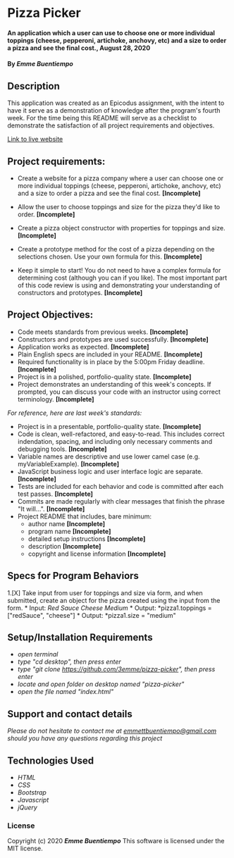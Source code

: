 # __Pizza Picker__

#### __An application which a user can use to choose one or more individual toppings (cheese, pepperoni, artichoke, anchovy, etc) and a size to order a pizza and see the final cost., August 28, 2020__

#### By _**Emme Buentiempo**_

## Description

This application was created as an Epicodus assignment, with the intent to have it serve as a demonstration of knowledge after the program's fourth week. For the time being this README will serve as a checklist to demonstrate the satisfaction of all project requirements and objectives. 

[Link to live website](http://3emme.github.io/pizza-picker/)

## Project requirements:

  * Create a website for a pizza company where a user can choose one or more individual toppings (cheese, pepperoni, artichoke, anchovy, etc) and a size to order a pizza and see the final cost. **[Incomplete]**

  * Allow the user to choose toppings and size for the pizza they'd like to order. **[Incomplete]**
  * Create a pizza object constructor with properties for toppings and size. **[Incomplete]**
  * Create a prototype method for the cost of a pizza depending on the selections chosen. Use your own formula for this. **[Incomplete]**
  * Keep it simple to start! You do not need to have a complex formula for determining cost (although you can if you like). The most important part of this code review is using and demonstrating your understanding of constructors and prototypes. **[Incomplete]**

## Project Objectives:

  * Code meets standards from previous weeks. **[Incomplete]**
  * Constructors and prototypes are used successfully. **[Incomplete]**
  * Application works as expected. **[Incomplete]**
  * Plain English specs are included in your README. **[Incomplete]**
  * Required functionality is in place by the 5:00pm Friday deadline. **[Incomplete]**
  * Project is in a polished, portfolio-quality state. **[Incomplete]**
  * Project demonstrates an understanding of this week's concepts. If prompted, you can discuss your code with an instructor using correct terminology. **[Incomplete]**

  _For reference, here are last week's standards:_

  * Project is in a presentable, portfolio-quality state. **[Incomplete]**
  * Code is clean, well-refactored, and easy-to-read. This includes correct indendation, spacing, and including only necessary comments and debugging tools. **[Incomplete]**
  * Variable names are descriptive and use lower camel case (e.g. myVariableExample). **[Incomplete]**
  * JavaScript business logic and user interface logic are separate. **[Incomplete]**
  * Tests are included for each behavior and code is committed after each test passes. **[Incomplete]**
  * Commits are made regularly with clear messages that finish the phrase "It will…". **[Incomplete]**
  * Project README that includes, bare minimum:
    * author name **[Incomplete]**
    * program name **[Incomplete]**
    * detailed setup instructions **[Incomplete]**
    * description **[Incomplete]**
    * copyright and license information **[Incomplete]**

## Specs for Program Behaviors

  1.[X] Take input from user for toppings and size via form, and when submitted, create an object for the pizza created using the input from the form.
    * Input: *Red Sauce* *Cheese* *Medium*
    * Output: *pizza1.toppings = ["redSauce", "cheese"]
    * Output: *pizza1.size = "medium"


## Setup/Installation Requirements

* _open terminal_
* _type "cd desktop", then press enter_
* _type "git clone https://github.com/3emme/pizza-picker", then press enter_
* _locate and open folder on desktop named "pizza-picker"_
* _open the file named "index.html"_

## Support and contact details

_Please do not hesitate to contact me at emmettbuentiempo@gmail.com should you have any questions regarding this project_

## Technologies Used

* _HTML_
* _CSS_
* _Bootstrap_
* _Javascript_
* _jQuery_

### License

Copyright (c) 2020 **_Emme Buentiempo_**
This software is licensed under the MIT license.